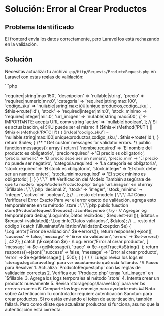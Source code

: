 # Solución: Error al Crear Productos

## Problema Identificado

El frontend envía los datos correctamente, pero Laravel los está rechazando en la validación.

## Solución

Necesitas actualizar tu archivo `app/Http/Requests/ProductoRequest.php` en Laravel con estas reglas de validación:

\`\`\`php
<?php

namespace App\Http\Requests;

use Illuminate\Foundation\Http\FormRequest;

class ProductoRequest extends FormRequest
{
    /**
     * Determine if the user is authorized to make this request.
     */
    public function authorize(): bool
    {
        return true; // O implementa tu lógica de autorización
    }

    /**
     * Get the validation rules that apply to the request.
     */
    public function rules(): array
    {
        $rules = [
            'nombre' => 'required|string|max:150',
            'descripcion' => 'nullable|string',
            'precio' => 'required|numeric|min:0',
            'categoria' => 'required|string|max:100',
            'codigo_sku' => 'nullable|string|max:100|unique:productos,codigo_sku,' . $this->route('id'),
            'stock' => 'required|integer|min:0',
            'stock_minimo' => 'required|integer|min:0',
            'url_imagen' => 'nullable|string|max:500', // ← IMPORTANTE: acepta URL como string
            'activo' => 'nullable|boolean',
        ];

        // Si es actualización, el SKU puede ser el mismo
        if ($this->isMethod('PUT') || $this->isMethod('PATCH')) {
            $rules['codigo_sku'] = 'nullable|string|max:100|unique:productos,codigo_sku,' . $this->route('id');
        }

        return $rules;
    }

    /**
     * Get custom messages for validator errors.
     */
    public function messages(): array
    {
        return [
            'nombre.required' => 'El nombre del producto es obligatorio',
            'precio.required' => 'El precio es obligatorio',
            'precio.numeric' => 'El precio debe ser un número',
            'precio.min' => 'El precio no puede ser negativo',
            'categoria.required' => 'La categoría es obligatoria',
            'stock.required' => 'El stock es obligatorio',
            'stock.integer' => 'El stock debe ser un número entero',
            'stock_minimo.required' => 'El stock mínimo es obligatorio',
        ];
    }
}
\`\`\`

## Verificación del Modelo

También asegúrate de que tu modelo `app/Models/Producto.php` tenga `url_imagen` en el array `$fillable`:

\`\`\`php
<?php

namespace App\Models;

use Illuminate\Database\Eloquent\Model;

class Producto extends Model
{
    protected $fillable = [
        'nombre',
        'descripcion',
        'precio',
        'categoria',
        'codigo_sku',
        'stock',
        'stock_minimo',
        'url_imagen',  // ← IMPORTANTE: debe estar aquí
        'activo',
    ];

    protected $casts = [
        'precio' => 'decimal:2',
        'stock' => 'integer',
        'stock_minimo' => 'integer',
        'activo' => 'boolean',
    ];

    // ... resto del modelo
}
\`\`\`

## Cómo Verificar el Error Exacto

Para ver el error exacto de validación, agrega esto temporalmente en tu método `store`:

\`\`\`php
public function store(ProductoRequest $request): JsonResponse
{
    try {
        // Agregar log temporal para debug
        \Log::info('Datos recibidos:', $request->all());
        
        $datos = $request->validated();
        
        \Log::info('Datos validados:', $datos);
        
        // ... resto del código
    } catch (\Illuminate\Validation\ValidationException $e) {
        \Log::error('Error de validación:', $e->errors());
        
        return response()->json([
            'success' => false,
            'message' => 'Error de validación',
            'errors' => $e->errors()
        ], 422);
    } catch (\Exception $e) {
        \Log::error('Error al crear producto:', [
            'message' => $e->getMessage(),
            'trace' => $e->getTraceAsString()
        ]);
        
        return response()->json([
            'success' => false,
            'message' => 'Error al crear producto',
            'error' => $e->getMessage()
        ], 500);
    }
}
\`\`\`

Luego revisa los logs en `storage/logs/laravel.log` para ver exactamente qué está fallando.

## Pasos para Resolver

1. Actualiza `ProductoRequest.php` con las reglas de validación correctas
2. Verifica que `Producto.php` tenga `url_imagen` en `$fillable`
3. Agrega los logs temporales al método `store`
4. Intenta crear un producto nuevamente
5. Revisa `storage/logs/laravel.log` para ver los errores exactos
6. Comparte los logs conmigo para ayudarte más

## Nota sobre Autenticación

Tu controlador requiere autenticación Sanctum para crear productos. Si no estás enviando el token de autenticación, también fallará. Pero como dijiste que actualizar productos sí funciona, asumo que la autenticación está correcta.
